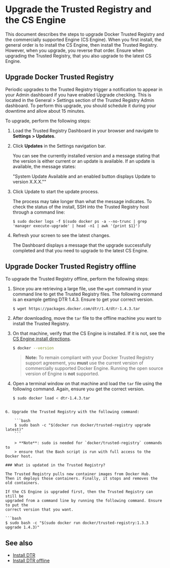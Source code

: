 <!--[metadata]>
+++
title = "Upgrade"
description = "Learn how to upgrade your Docker Trusted Registry."
keywords = ["docker, dtr, upgrade, install"]
[menu.main]
parent="workw_dtr_install"
identifier="dtr_upgrade"
weight=40
+++
<![end-metadata]-->


# Upgrade the Trusted Registry and the CS Engine

This document describes the steps to upgrade Docker Trusted Registry and the
commercially supported Engine (CS Engine). When you first install, the general
order is to install the CS Engine, then install the Trusted Registry. However,
when you upgrade, you reverse that order. Ensure when upgrading the Trusted
Registry, that you also upgrade to the latest CS Engine.

## Upgrade Docker Trusted Registry

Periodic upgrades to the Trusted Registry trigger a notification to appear in
your Admin dashboard if you have enabled Upgrade checking. This is located in
the General > Settings section of the Trusted Registry Admin dashboard. To
perform this upgrade, you should schedule it during your downtime and allow
about 15 minutes.

To upgrade, perform the following steps:

1. Load the Trusted Registry Dashboard in your browser and navigate to
**Settings > Updates**.

2. Click **Updates** in the Settings navigation bar.

    You can see the currently installed version and a message stating that
    the version is either current or an update is available. If an update
    is available, the message states:

    "System Update Available and an enabled button displays Update
    to version X.X.X.""

3. Click Update to start the update process.

    The process may take longer than what the message indicates.
    To check the status of the install, SSH into the Trusted Registry
    host through a command line:

    ```
    $ sudo docker logs -f $(sudo docker ps -a --no-trunc | grep 'manager execute-upgrade' | head -n1 | awk '{print $1}')
    ```

4. Refresh your screen to see the latest changes.

    The Dashboard displays a message that the upgrade successfully
    completed and that you need to upgrade to the latest CS Engine.

## Upgrade Docker Trusted Registry offline

To upgrade the Trusted Registry offline, perform the following steps:

1. Since you are retrieving a large file, use the `wget` command in your
command line to get the Trusted Registry files. The following
command is an example getting DTR 1.4.3. Ensure to get your correct version.

    ```
    $ wget https://packages.docker.com/dtr/1.4/dtr-1.4.3.tar
    ```

2. After downloading, move the `tar` file to the offline machine you
want to install the Trusted Registry.

3. On that machine, verify that the CS Engine is installed.
If it is not, see the [CS Engine install directions](../cs-engine/install.md).

    ```bash
    $ docker --version
    ```

    > **Note:** To remain compliant with your Docker Trusted Registry support
    > agreement, you **must** use the current version of commercially supported
    > Docker Engine. Running the open source version of Engine is **not**
    > supported.

5. Open a terminal window on that machine and load the `tar` file using the
following command. Again, ensure you get the correct version.

    ```bash
    $ sudo docker load < dtr-1.4.3.tar
```

6. Upgrade the Trusted Registry with the following command:

    ```bash
    $ sudo bash -c "$(docker run docker/trusted-registry upgrade latest)"
    ```

    > **Note**: sudo is needed for `docker/trusted-registry` commands to
    > ensure that the Bash script is run with full access to the Docker host.

### What is updated in the Trusted Registry?

The Trusted Registry pulls new container images from Docker Hub.
Then it deploys those containers. Finally, it stops and removes the
old containers.

If the CS Engine is upgraded first, then the Trusted Registry can still be
upgraded from a command line by running the following command. Ensure to put the
correct version that you want.

```bash
$ sudo bash -c "$(sudo docker run docker/trusted-registry:1.3.3 upgrade 1.4.3)"
```

## See also

* [Install DTR](install-dtr.md)
* [Install DTR offline](install-dtr-offline.md)
